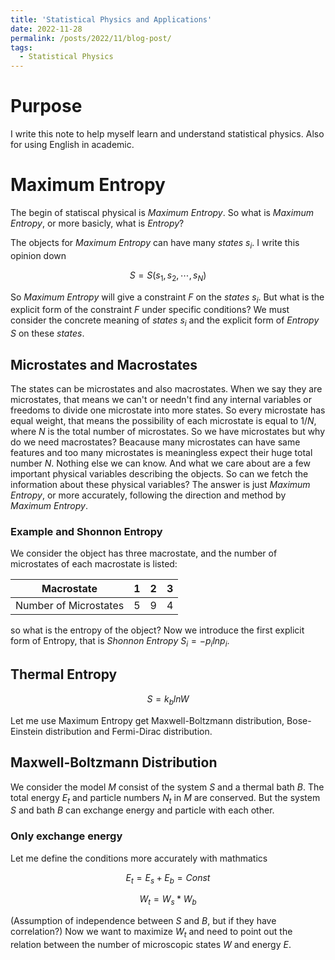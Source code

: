 ```yaml
---
title: 'Statistical Physics and Applications'
date: 2022-11-28
permalink: /posts/2022/11/blog-post/
tags:
  - Statistical Physics
---
```


# Purpose

I write this note to help myself learn and understand statistical physics. Also for using English in academic.

# Maximum Entropy

The begin of statiscal physical is *Maximum Entropy*. So what is *Maximum Entropy*, or more basicly, what is *Entropy*?

The objects for *Maximum Entropy* can have many *states* ${s_i}$. I write this opinion down

$$S = S(s_1,s_2,\cdots,s_N)$$

So *Maximum Entropy* will give a constraint *F* on the *states* ${s_i}$. But what is the explicit form of the constraint *F* under specific conditions? We must consider the concrete meaning of *states* ${s_i}$ and the explicit form of *Entropy* $S$ on these *states*.

## Microstates and Macrostates

The states can be microstates and also macrostates. When we say they are microstates, that means we can't or needn't find any internal variables or freedoms to divide one microstate into more states. So every microstate has equal weight, that means the possibility of each microstate is equal to $1/N$, where $N$ is the total number of microstates. So we have microstates but why do we need macrostates? Beacause many microstates can have same features and too many microstates is meaningless expect their huge total number $N$. Nothing else we can know. And what we care about are a few important physical variables describing the objects. So can we fetch the information about these physical variables? The answer is just *Maximum Entropy*, or more accurately, following the direction and method by *Maximum Entropy*.

### Example and Shonnon Entropy

We consider the object has three macrostate, and the number of microstates of each macrostate is listed:

|  Macrostate  | 1   | 2   | 3    |
| --- | ------- | --- | --- |
|  Number of Microstates   | 5 | 9 | 4 |

so what is the entropy of the object? Now we introduce the first explicit form of Entropy, that is *Shonnon Entropy* $S_i = -p_ilnp_i$.

## Thermal Entropy

$$S=k_blnW$$

Let me use Maximum Entropy get Maxwell-Boltzmann distribution, Bose-Einstein distribution and Fermi-Dirac distribution.

## Maxwell-Boltzmann Distribution

We consider the model *M* consist of the system *S* and a thermal bath *B*. The total energy $E_t$ and particle numbers $N_t$ in *M* are conserved. But the system *S* and bath *B* can exchange energy and particle with each other.

### Only exchange energy

Let me define the conditions more accurately with mathmatics

$$E_t = E_s + E_b = Const$$

$$W_t = W_s*W_b$$

(Assumption of independence between *S* and *B*, but if they have correlation?)
Now we want to maximize $W_t$ and need to point out the relation between the number of microscopic states $W$ and energy $E$.

